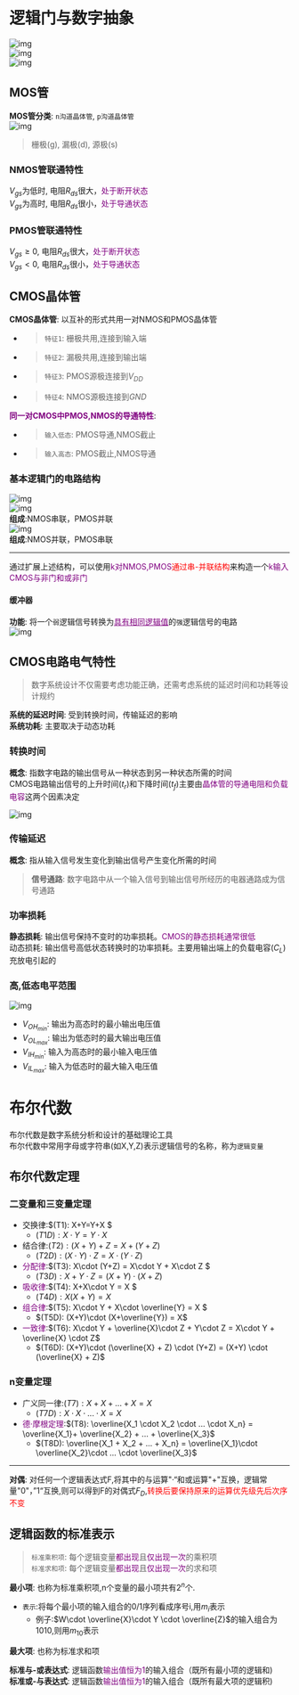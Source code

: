 # 逻辑门与数字抽象
![img](img/基本逻辑们的电路符号表达式和真值表.png '图1-1 基本逻辑们的电路符号,表达式和真值表 :size=80%')  
![img](img/与非门和或非门.png '图1-2 与非门,或非门 :size=80%')  
![img](img/异或门和同或门.png '图1-3 异或门,同或门 :size=80%')

## MOS管
**MOS管分类**: `n沟道晶体管`, `p沟道晶体管`  
![img](img/MOS晶体管符号.png '图1-4 MOS晶体管符号 :size=800%')  
> 栅极(g), 漏极(d), 源极(s)  

### NMOS管联通特性
$V_{gs}$为低时, 电阻$R_{ds}$很大，<font color=purple>处于断开状态</font>  
$V_{gs}$为高时, 电阻$R_{ds}$很小，<font color=purple>处于导通状态</font>  


### PMOS管联通特性
$V_{gs} \geq 0$, 电阻$R_{ds}$很大，<font color=purple>处于断开状态</font>  
$V_{gs} < 0$, 电阻$R_{ds}$很小，<font color=purple>处于导通状态</font>  

## CMOS晶体管
**CMOS晶体管**: 以互补的形式共用一对NMOS和PMOS晶体管  
   - > `特征1`: 栅极共用,连接到输入端  
   - > `特征2`: 漏极共用,连接到输出端  
   - > `特征3`: PMOS源极连接到$V_{DD}$  
   - > `特征4`: NMOS源极连接到$GND$  

**<font color=purple>同一对CMOS中PMOS,NMOS的导通特性</font>**:  
   - > `输入低态`: PMOS导通,NMOS截止  
   - > `输入高态`: PMOS截止,NMOS导通  

### 基本逻辑门的电路结构
![img](img/CMOS反相器.png '图1-5 CMOS反相器 :size=50%')  
![img](img/2输入CMOS与非门.png '图1-6 2输入CMOS与非门 :size=50%')  
**组成**:NMOS串联，PMOS并联  
![img](img/2输入CMOS或非门.png '图1-7 2输入CMOS或非门 :size=50%')  
**组成**:NMOS并联，PMOS串联  
 
---
通过扩展上述结构，可以使用<font color=purple>k对NMOS,PMOS</font><font color=red>通过串-并联结构</font>来构造一个<font color=purple>k输入CMOS与非门和或非门</font>  

#### 缓冲器
**功能**: 将一个`弱`逻辑信号转换为<font color=purple><u>具有相同逻辑值</u></font>的`强`逻辑信号的电路  
![img](img/缓冲器.png '图1-8 缓冲器 :size=50%')


## CMOS电路电气特性
> 数字系统设计不仅需要考虑功能正确，还需考虑系统的延迟时间和功耗等设计规约  

**系统的延迟时间**: 受到转换时间，传输延迟的影响  
**系统功耗**: 主要取决于动态功耗  

### 转换时间
**概念**: 指数字电路的输出信号从一种状态到另一种状态所需的时间  
CMOS电路输出信号的上升时间($t_r$)和下降时间($t_f$)主要由<font color=purple>晶体管的导通电阻和负载电容</font>这两个因素决定  

![img](img/转换时间.png '图1-9 转换时间: a）理想状态 b）近似状态 c）实际状态 :size=80%')

### 传输延迟
**概念**: 指从输入信号发生变化到输出信号产生变化所需的时间  
> **信号通路**: 数字电路中从一个输入信号到输出信号所经历的电器通路成为信号通路  


### 功率损耗
**静态损耗**: 输出信号保持不变时的功率损耗。<font color=purple>CMOS的静态损耗通常很低</font>  
动态损耗: 输出信号高低状态转换时的功率损耗。主要用输出端上的负载电容($C_L$)充放电引起的  

### 高,低态电平范围
![img](img/CMOS高低态电平范围.png '图1-10 CMOS高低态电平范围 :size=80%')  
- $V_{OH_{min}}$: 输出为高态时的最小输出电压值  
- $V_{OL_{max}}$: 输出为低态时的最大输出电压值  
- $V_{IH_{min}}$: 输入为高态时的最小输入电压值  
- $V_{IL_{max}}$: 输入为低态时的最大输入电压值  

# 布尔代数
布尔代数是数字系统分析和设计的基础理论工具  
布尔代数中常用字母或字符串(如X,Y,Z)表示逻辑信号的名称，称为`逻辑变量`  

## 布尔代数定理
### 二变量和三变量定理
- 交换律:$(T1): X+Y=Y+X  $
   - $(T1D): X\cdot Y= Y\cdot X$  
- 结合律:$(T2): (X+Y)+Z = X+(Y+Z)$
   - $(T2D): (X\cdot Y)\cdot Z = X\cdot (Y\cdot Z)$  
- <font color=purple>分配律</font>:$(T3): X\cdot (Y+Z) = X\cdot Y + X\cdot Z  $
   - $(T3D): X+Y\cdot Z = (X+Y)\cdot (X+Z)$  
- <font color=purple>吸收律</font>:$(T4): X+X\cdot Y = X  $
   - $(T4D): X(X+Y) = X$  
- <font color=purple>组合律</font>:$(T5): X\cdot Y + X\cdot \overline{Y}  = X $
   - $(T5D): (X+Y)\cdot (X+\overline{Y}) = X$  
- <font color=purple>一致律</font>:$(T6): X\cdot Y + \overline{X}\cdot Z + Y\cdot Z = X\cdot Y + \overline{X} \cdot Z$  
   - $(T6D): (X+Y)\cdot (\overline{X} + Z) \cdot (Y+Z) = (X+Y) \cdot (\overline{X} + Z)$


### n变量定理
- 广义同一律:$(T7): X+X+...+X=X$  
   - $(T7D): X\cdot X \cdot ... \cdot X = X$  
- <font color=purple>德·摩根定理</font>:$(T8): \overline{X_1 \cdot X_2 \cdot ... \cdot X_n}  = \overline{X_1}+ \overline{X_2} + ... + \overline{X_3}$  
   - $(T8D): \overline{X_1 + X_2 + ... + X_n}  = \overline{X_1}\cdot \overline{X_2}\cdot ... \cdot \overline{X_3}$  

--- 

**对偶**: 对任何一个逻辑表达式F,将其中的与运算"·“和或运算"+"互换，逻辑常量"0"，”1“互换,则可以得到F的对偶式$F_D$,<font color=red>转换后要保持原来的运算优先级先后次序不变</font>  

## 逻辑函数的标准表示
>`标准乘积项`: 每个逻辑变量<font color=purple>都出现</font>且<font color=purple>仅出现一次</font>的乘积项  
>`标准求和项`: 每个逻辑变量<font color=purple>都出现</font>且<font color=purple>仅出现一次</font>的求和项  

**最小项**: 也称为标准乘积项,n个变量的最小项共有$2^n$个.  
   - `表示`:将每个最小项的输入组合的0/1序列看成序号i,用$m_i$表示  
      - 例子:$W\cdot \overline{X}\cdot Y \cdot \overline{Z}$的输入组合为$1010$,则用$m_{10}$表示

**最大项**: 也称为标准求和项  

**标准与-或表达式**: 逻辑函数<font color=purple>输出值恒为1</font>的输入组合（既所有最小项的逻辑和)  
**标准或-与表达式**: 逻辑函数<font color=purple>输出值恒为1</font>的输入组合（既所有最大项的逻辑积)  

